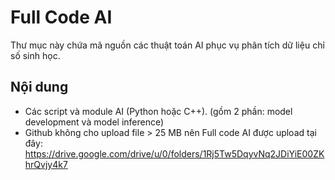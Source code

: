 # Full Code AI

Thư mục này chứa mã nguồn các thuật toán AI phục vụ phân tích dữ liệu chỉ số sinh học.

## Nội dung
- Các script và module AI (Python hoặc C++). (gồm 2 phần: model development và model inference)
- Github không cho upload file > 25 MB nên Full code AI được upload tại đây: https://drive.google.com/drive/u/0/folders/1Rj5Tw5DqyvNq2JDiYiE00ZKhrQvjy4k7
